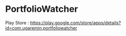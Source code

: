 # PortfolioWatcher

Play Store : https://play.google.com/store/apps/details?id=com.ugaremin.portfoliowatcher
